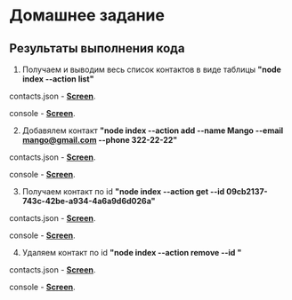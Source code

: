 # Домашнее задание

## Результаты выполнения кода

1. Получаем и выводим весь список контактов в виде таблицы **"node index --action list"**

contacts.json - [**Screen**](https://monosnap.com/file/t4GqfULUR4hfUN5Hhlsc1FwkJGuDMF).

console - [**Screen**](https://monosnap.com/file/1M8G19iHpyV3IqM6kqtEnQcK31G8aY).

2. Добавялем контакт **"node index --action add --name Mango --email mango@gmail.com --phone 322-22-22"**

contacts.json - [**Screen**](https://monosnap.com/file/hAKodNHkcZO9R9ythftZFPj48xytKP).

console - [**Screen**](https://monosnap.com/file/DAQzJpIMHhI9QBPLH8hVKxXOtXq0bx).

3. Получаем контакт по id **"node index --action get --id 09cb2137-743c-42be-a934-4a6a9d6d026a"**

contacts.json - [**Screen**](https://monosnap.com/file/hAKodNHkcZO9R9ythftZFPj48xytKP).

console - [**Screen**](https://monosnap.com/file/VOl4GUsnmepbP5UXfYMpqSu94fdBCp).

4. Удаляем контакт по id **"node index --action remove --id "**

contacts.json - [**Screen**](https://monosnap.com/file/t4GqfULUR4hfUN5Hhlsc1FwkJGuDMF).

console - [**Screen**](https://monosnap.com/file/NAX6X5th3KaLXHrdOccXAv5STovidv).
